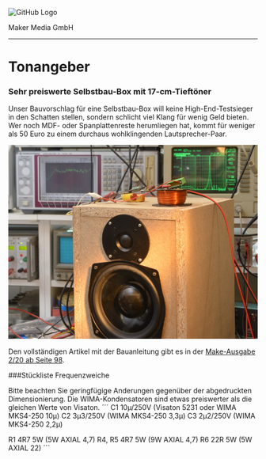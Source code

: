 ![GitHub Logo](http://www.heise.de/make/icons/make_logo.png)

Maker Media GmbH

***

# Tonangeber

### Sehr preiswerte Selbstbau-Box mit 17-cm-Tieftöner

Unser Bauvorschlag für eine Selbstbau-Box will keine High-End-Testsieger in den Schatten stellen, sondern schlicht viel Klang für wenig Geld bieten. Wer noch MDF- oder Spanplattenreste herumliegen hat, kommt für weniger als 50 Euro zu einem durchaus wohlklingenden Lautsprecher-Paar.


![Picture](https://github.com/MakeMagazinDE/Tonangeber/blob/master/aufm_gh.JPG) 

Den vollständigen Artikel mit der Bauanleitung gibt es in der [Make-Ausgabe 2/20 ab Seite 98](https://www.heise.de/select/make/2019/5/1571592996373573).

###Stückliste Frequenzweiche

Bitte beachten Sie geringfügige Anderungen gegenüber der abgedruckten Dimensionierung. Die WIMA-Kondensatoren sind etwas preiswerter als die gleichen Werte von Visaton.
´´´
 C1  10µ/250V (Visaton 5231 oder WIMA MKS4-250 10µ)
 C2  3µ3/250V (WIMA MKS4-250 3,3µ)
 C3  2µ2/250V (WIMA MKS4-250 2,2µ)

 R1  4R7 5W  (5W AXIAL 4,7)
 R4, R5  4R7 5W  (9W AXIAL 4,7)
 R6  22R 5W  (5W AXIAL 22)
´´´
